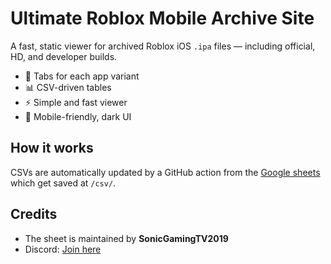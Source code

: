 # Ultimate Roblox Mobile Archive Site

A fast, static viewer for archived Roblox iOS `.ipa` files — including official, HD, and developer builds.

- 📁 Tabs for each app variant  
- 📊 CSV-driven tables  
- ⚡ Simple and fast viewer
- 🌙 Mobile-friendly, dark UI  

## How it works

CSVs are automatically updated by a GitHub action from the [Google sheets](https://docs.google.com/spreadsheets/d/1qAN8Eh4iPjO1aECiO1tclTXTLKfCka3StReywLJ3A58/) which get saved at `/csv/`.

## Credits

- The sheet is maintained by **SonicGamingTV2019**  
- Discord: [Join here](https://discord.gg/H2aVU4hDMh)
